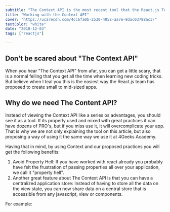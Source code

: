 ```yaml
---
subtitle: "The Context API is the most recent tool that the React.js Team has made available to handle your application data flow. It is the perfect companion for building small to mid-sized applications"
title: "Working with the Context API"
cover: "https://ucarecdn.com/4cc6fa0b-2530-4052-aa7e-8dac03788ac3/"
textColor: "white"
date: "2018-12-03"
tags: ["reactjs"]

---
```


## Don't be scared about "The Context API"

When you hear "The Context API" from afar, you can get a little scary, that is a normal felling that you get all the time when learning new coding tricks. But believe when I teal you this is the easiest way the React.js team has proposed to create small to mid-sized apps.

## Why do we need The Content API?

Instead of viewing the Context API like a series os advantages, you should see it as a tool. If its properly used and mixed with great practices it can have dozens of PRO's, but if you miss use it, it will overcomplicate your app. That is why we are not only explaining the tool on this article, but also proposing a way of using it the same way we use it at 4Geeks Academy.

Having that in mind, by using Context and our proposed practices you will get the following benefits:

1. Avoid Property Hell: If you have worked with react already you probably have felt the frustration of passing properties all over your application, we call it "property hell". 
2. Another great feature about The Context API is that you can have a centralized application store: Instead of having to store all the data on the view state, you can now share data on a central store that is accessible from any javascript, view or components.

For example:
<!--stackedit_data:
eyJoaXN0b3J5IjpbLTIzMzcxMDA1MV19
-->